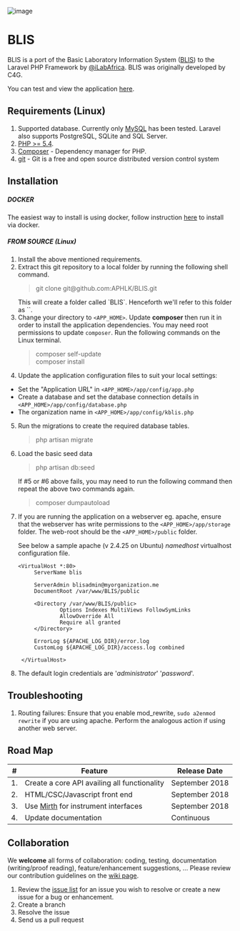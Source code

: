 ![image](https://travis-ci.org/ilabafrica/iBLIS.svg?branch=master)

BLIS
=====

BLIS is a port of the Basic Laboratory Information System ([BLIS](https://github.com/C4G/BLIS)) to the Laravel PHP Framework by [@iLabAfrica](http://www.ilabafrica.ac.ke/).
BLIS was originally developed by C4G. 

You can test and view the application [here](http://blis.ilabafrica.ac.ke:8080/).

Requirements (Linux)
------------
1. Supported database. Currently only [MySQL](http://dev.mysql.com/downloads/mysql) has been tested. Laravel also supports PostgreSQL, SQLite and SQL Server.
2. [PHP >= 5.4](http://php.net).
3. [Composer](https://getcomposer.org) - Dependency manager for PHP.
4. [git](https://git-scm.com/) - Git is a free and open source distributed version control system

Installation
-----------
##### DOCKER
The easiest way to install is using docker, follow instruction [here](https://github.com/ilabafrica/iblis-contrib-docker) to install via docker. 

##### FROM SOURCE (Linux)

1. Install the above mentioned requirements.
2. Extract this git repository to a local folder by running the following shell command.
    <blockquote>git clone git@github.com:APHLK/BLIS.git </blockquote>
    This will create a folder called `BLIS`. Henceforth we'll refer to this folder as `<APP_HOME>`.
3. Change your directory to `<APP_HOME>`. Update **composer** then run it in order to install the application dependencies. You may need root permissions to update `composer`. Run the following commands on the Linux terminal.
    <blockquote>
      composer self-update<br />
      composer install
    </blockquote>
4. Update the application configuration files to suit your local settings:
  - Set the "Application URL" in `<APP_HOME>/app/config/app.php`
  - Create a database and set the database connection details in `<APP_HOME>/app/config/database.php`
  - The organization name in `<APP_HOME>/app/config/kblis.php`

5. Run the migrations to create the required database tables.
    <blockquote>php artisan migrate</blockquote>
6. Load the basic seed data
    <blockquote> php artisan db:seed </blockquote>
   If #5 or #6 above fails, you may need to run the following command then repeat the above two commands again.
    <blockquote> composer dumpautoload </blockquote>
7. If you are running the application on a webserver eg. apache, ensure that the webserver has write permissions to the `<APP_HOME>/app/storage` folder.
   The web-root should be the `<APP_HOME>/public` folder.

   See below a sample apache (v 2.4.25 on Ubuntu) *namedhost* virtualhost configuration file.
   ````
   <VirtualHost *:80>
        ServerName blis

        ServerAdmin blisadmin@myorganization.me
        DocumentRoot /var/www/BLIS/public

        <Directory /var/www/BLIS/public>
                Options Indexes MultiViews FollowSymLinks
                AllowOverride All
                Require all granted
        </Directory>

        ErrorLog ${APACHE_LOG_DIR}/error.log
        CustomLog ${APACHE_LOG_DIR}/access.log combined

    </VirtualHost>
    ````
   
 8. The default login credentials are '*administrator*' '*password*'.

Troubleshooting
----------------
1. Routing failures: Ensure that you enable mod_rewrite, `sudo a2enmod rewrite` if you are using apache. Perform the analogous action if using another web server.

Road Map
---------

#|Feature|Release Date
-|-|-
1.| Create a core API availing all functionality| September 2018
2.| HTML/CSC/Javascript front end | September 2018
3.| Use [Mirth](https://www.mirth.com/) for instrument interfaces | September 2018
4.| Update documentation| Continuous

Collaboration
--------------
We **welcome** all forms of collaboration: coding, testing, documentation (writing/proof reading), feature/enhancement suggestions, ... Please review our contribution guidelines on the [wiki page](https://github.com/APHLK/BLIS/wiki).

1. Review the [issue list](https://github.com/APHLK/BLIS/issues) for an issue you wish to resolve or create a new issue for a bug or enhancement.
2. Create a branch
3. Resolve the issue
4. Send us a pull request
